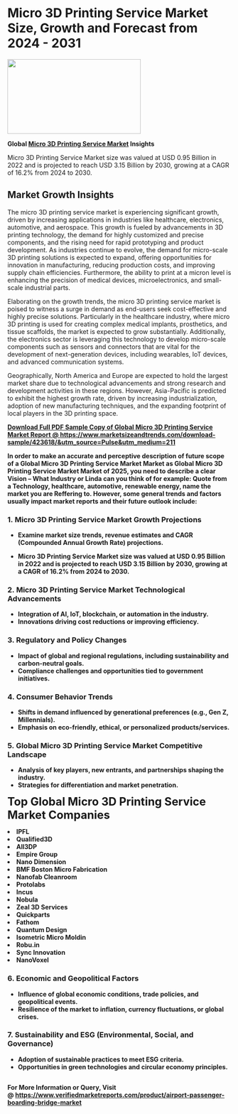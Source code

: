 <H1>Micro 3D Printing Service Market Size, Growth and Forecast from 2024 - 2031</H1><img class="aligncenter size-medium wp-image-584254" src="https://thirdeyenews.in/wp-content/uploads/2024/09/Global-Market-Research-300x168.jpeg" alt="" width="300" height="168" /><p><strong>Global&nbsp;<a href="https://www.marketsizeandtrends.com/download-sample/423618/&amp;utm_source=Pulse&amp;utm_medium=211">Micro 3D Printing Service Market</a> Insights</strong></p><p>Micro 3D Printing Service Market size was valued at USD 0.95 Billion in 2022 and is projected to reach USD 3.15 Billion by 2030, growing at a CAGR of 16.2% from 2024 to 2030.</p><p><h2>Market Growth Insights</h2> <p>The micro 3D printing service market is experiencing significant growth, driven by increasing applications in industries like healthcare, electronics, automotive, and aerospace. This growth is fueled by advancements in 3D printing technology, the demand for highly customized and precise components, and the rising need for rapid prototyping and product development. As industries continue to evolve, the demand for micro-scale 3D printing solutions is expected to expand, offering opportunities for innovation in manufacturing, reducing production costs, and improving supply chain efficiencies. Furthermore, the ability to print at a micron level is enhancing the precision of medical devices, microelectronics, and small-scale industrial parts.</p> <p><strong><a href="#"></a></strong></p> <p>Elaborating on the growth trends, the micro 3D printing service market is poised to witness a surge in demand as end-users seek cost-effective and highly precise solutions. Particularly in the healthcare industry, where micro 3D printing is used for creating complex medical implants, prosthetics, and tissue scaffolds, the market is expected to grow substantially. Additionally, the electronics sector is leveraging this technology to develop micro-scale components such as sensors and connectors that are vital for the development of next-generation devices, including wearables, IoT devices, and advanced communication systems.</p> <p>Geographically, North America and Europe are expected to hold the largest market share due to technological advancements and strong research and development activities in these regions. However, Asia-Pacific is predicted to exhibit the highest growth rate, driven by increasing industrialization, adoption of new manufacturing techniques, and the expanding footprint of local players in the 3D printing space.</p> <p><strong><a href="#"></p><p><span class=""><strong>Download Full PDF Sample Copy of Global Micro 3D Printing Service Market Report</strong> @ <a href="https://www.marketsizeandtrends.com/download-sample/423618/&amp;utm_source=Pulse&amp;utm_medium=211" target="_blank">https://www.marketsizeandtrends.com/download-sample/423618/&amp;utm_source=Pulse&amp;utm_medium=211</a></span></p><p>In order to make an accurate and perceptive description of future scope of a Global&nbsp;Micro 3D Printing Service Market Market as Global&nbsp;Micro 3D Printing Service Market Market of 2025, you need to describe a clear Vision &ndash; What Industry or Linda can you think of for example: Quote from a Technology, healthcare, automotive, renewable energy, name the market you are Reffering to. However, some general trends and factors usually impact market reports and their future outlook include:</p><h3>1.&nbsp;<strong>Micro 3D Printing Service Market Growth Projections</strong></h3><ul><li>Examine market size trends, revenue estimates and CAGR (Compounded Annual Growth Rate) projections.</li><li><p>Micro 3D Printing Service Market size was valued at USD 0.95 Billion in 2022 and is projected to reach USD 3.15 Billion by 2030, growing at a CAGR of 16.2% from 2024 to 2030.</p></li></ul><h3>2.&nbsp;<strong>Micro 3D Printing Service Market Technological Advancements</strong></h3><ul><li>Integration of AI, IoT, blockchain, or automation in the industry.</li><li>Innovations driving cost reductions or improving efficiency.</li></ul><h3>3.&nbsp;<strong>Regulatory and Policy Changes</strong></h3><ul><li>Impact of global and regional regulations, including sustainability and carbon-neutral goals.</li><li>Compliance challenges and opportunities tied to government initiatives.</li></ul><h3>4.&nbsp;<strong>Consumer Behavior Trends</strong></h3><ul><li>Shifts in demand influenced by generational preferences (e.g., Gen Z, Millennials).</li><li>Emphasis on eco-friendly, ethical, or personalized products/services.</li></ul><h3>5.&nbsp;<strong>Global Micro 3D Printing Service Market Competitive Landscape</strong></h3><ul><li>Analysis of key players, new entrants, and partnerships shaping the industry.</li><li>Strategies for differentiation and market penetration.</li></ul><p data-pm-slice="1 1 []"><span style="color: inherit; font-family: inherit; font-size: 25px;">Top Global Micro 3D Printing Service Market Companies</span></p><div class="" data-test-id=""><p><li>IPFL</li><li> Qualified3D</li><li> All3DP</li><li> Empire Group</li><li> Nano Dimension</li><li> BMF Boston Micro Fabrication</li><li> Nanofab Cleanroom</li><li> Protolabs</li><li> Incus</li><li> Nobula</li><li> Zeal 3D Services</li><li> Quickparts</li><li> Fathom</li><li> Quantum Design</li><li> Isometric Micro Moldin</li><li> Robu.in</li><li> Sync Innovation</li><li> NanoVoxel</li></p></div><h3>6.&nbsp;<strong>Economic and Geopolitical Factors</strong></h3><ul><li>Influence of global economic conditions, trade policies, and geopolitical events.</li><li>Resilience of the market to inflation, currency fluctuations, or global crises.</li></ul><h3>7.&nbsp;<strong>Sustainability and ESG (Environmental, Social, and Governance)</strong></h3><ul><li>Adoption of sustainable practices to meet ESG criteria.</li><li>Opportunities in green technologies and circular economy principles.</li></ul><h2><strong style="font-size: 14px;">For More Information or Query, Visit @&nbsp;</strong><a style="background-color: #ffffff; font-size: 14px;" href="https://www.marketsizeandtrends.com/report/micro-3d-printing-service-market/" target="_blank">https://www.verifiedmarketreports.com/product/airport-passenger-boarding-bridge-market</a></h2>
